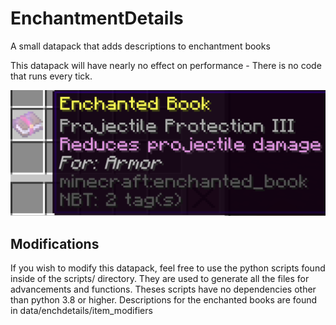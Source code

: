 # EnchantmentDetails

A small datapack that adds descriptions to enchantment books

This datapack will have nearly no effect on performance - There is no code that runs every tick.

 ![Preview image](preview.png)

 ## Modifications
 If you wish to modify this datapack, feel free to use the python scripts found inside of the scripts/ directory. They are used to generate all the files for advancements and functions. Theses scripts have no dependencies other than python 3.8 or higher. Descriptions for the enchanted books are found in data/enchdetails/item_modifiers
